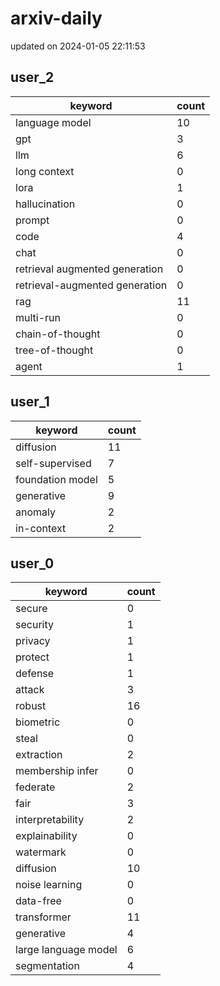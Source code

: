 # arxiv-daily
updated on 2024-01-05 22:11:53
## user_2
| keyword | count |
| - | - |
| language model | 10 |
| gpt | 3 |
| llm | 6 |
| long context | 0 |
| lora | 1 |
| hallucination | 0 |
| prompt | 0 |
| code | 4 |
| chat | 0 |
| retrieval augmented generation | 0 |
| retrieval-augmented generation | 0 |
| rag | 11 |
| multi-run | 0 |
| chain-of-thought | 0 |
| tree-of-thought | 0 |
| agent | 1 |
## user_1
| keyword | count |
| - | - |
| diffusion | 11 |
| self-supervised | 7 |
| foundation model | 5 |
| generative | 9 |
| anomaly | 2 |
| in-context | 2 |
## user_0
| keyword | count |
| - | - |
| secure | 0 |
| security | 1 |
| privacy | 1 |
| protect | 1 |
| defense | 1 |
| attack | 3 |
| robust | 16 |
| biometric | 0 |
| steal | 0 |
| extraction | 2 |
| membership infer | 0 |
| federate | 2 |
| fair | 3 |
| interpretability | 2 |
| explainability | 0 |
| watermark | 0 |
| diffusion | 10 |
| noise learning | 0 |
| data-free | 0 |
| transformer | 11 |
| generative | 4 |
| large language model | 6 |
| segmentation | 4 |
